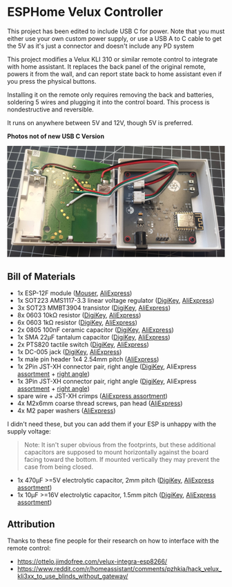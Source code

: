 # ESPHome Velux Controller

This project has been edited to include USB C for power. Note that you must either use your own custom power supply, or use a USB A to C cable to get the 5V as it's just a connector and doesn't include any PD system

This project modifies a Velux KLI 310 or similar remote control to integrate with home assistant.
It replaces the back panel of the original remote, powers it from the wall, and can report state back to home assistant even if you press the physical buttons.

Installing it on the remote only requires removing the back and batteries, soldering 5 wires and plugging it into the control board. This process is nondestructive and reversible.

It runs on anywhere between 5V and 12V, though 5V is preferred.


**Photos not of new USB C Version**

![interior view](media/interior.jpg)

## Bill of Materials

- 1x ESP-12F module
	([Mouser](https://eu.mouser.com/ProductDetail/Adafruit/2491?qs=N%2F3wi2MvZWDVFv7HwruvGQ%3D%3D),
	[AliExpress](https://www.aliexpress.com/item/1005004495916418.html))
- 1x SOT223 AMS1117-3.3 linear voltage regulator
	([DigiKey](https://www.digikey.com/en/products/detail/texas-instruments/TLV1117LV33DCYR/2666508),
	[AliExpress](https://www.aliexpress.com/item/1005004529378722.html))
- 3x SOT23 MMBT3904 transistor
	([DigiKey](https://www.digikey.com/en/products/detail/diotec-semiconductor/MMBT3904/20391048),
	[AliExpress](https://www.aliexpress.com/item/1005002334131697.html))
- 8x 0603 10kΩ resistor
	([DigiKey](https://www.digikey.com/en/products/detail/stackpole-electronics-inc/RMCF0603FT10K0/1761235),
	[AliExpress](https://www.aliexpress.com/item/32867298442.html))
- 6x 0603 1kΩ resistor
	([DigiKey](https://www.digikey.com/en/products/detail/stackpole-electronics-inc/RMCF0603FT1K00/1761077),
	[AliExpress](https://www.aliexpress.com/item/32867298442.html))
- 2x 0805 100nF ceramic capacitor
	([DigiKey](https://www.digikey.com/en/products/detail/samsung-electro-mechanics/CL21B104KACNNNC/3886757),
	[AliExpress](https://www.aliexpress.com/item/32964553793.html))
- 1x SMA 22μF tantalum capacitor
	([DigiKey](https://www.digikey.com/en/products/detail/kemet/T491A226M010AT/818553),
	[AliExpress](https://www.aliexpress.com/item/1005006136419609.html))
- 2x PTS820 tactile switch
	([DigiKey](https://www.digikey.com/en/products/detail/cit-relay-and-switch/CS1213AGF160/16607723),
	[AliExpress](https://www.aliexpress.com/item/1005004307665595.html))
- 1x DC-005 jack
	([DigiKey](https://www.digikey.com/en/products/detail/tensility-international-corp/54-00166/10459294),
	[AliExpress](https://www.aliexpress.com/item/4001206395694.html))
- 1x male pin header 1x4 2.54mm pitch
	([AliExpress](https://www.aliexpress.com/item/4000857385112.html))
- 1x 2Pin JST-XH connector pair, right angle
	([DigiKey](https://www.digikey.com/en/products/detail/jst-sales-america-inc/S2B-XH-A-1/9961922),
	AliExpress [assortment](https://www.aliexpress.com/item/1005006498660940.html) + [right angle](https://www.aliexpress.com/item/1005004067623293.html))
- 1x 3Pin JST-XH connector pair, right angle
	([DigiKey](https://www.digikey.com/en/products/detail/jst-sales-america-inc/S3B-XH-A-1/1556255),
	AliExpress [assortment](https://www.aliexpress.com/item/1005006498660940.html) + [right angle](https://www.aliexpress.com/item/1005004067623293.html))
- spare wire + JST-XH crimps
	([AliExpress assortment](https://www.aliexpress.com/item/1005006498660940.html))
- 4x M2x6mm coarse thread screws, pan head
	([AliExpress](https://www.aliexpress.com/item/33043885403.html))
- 4x M2 paper washers
	([AliExpress](https://www.aliexpress.com/item/1005003052657995.html))

I didn't need these, but you can add them if your ESP is unhappy with the supply voltage:

> Note: It isn't super obvious from the footprints, but these additional capacitors are supposed to mount horizontally against the board facing toward the bottom. If mounted vertically they may prevent the case from being closed.

- 1x 470μF >=5V electrolytic capacitor, 2mm pitch
	([DigiKey](https://www.digikey.com/en/products/detail/wurth-elektronik/860010273011/5726952),
	[AliExpress assortment](https://www.aliexpress.com/item/1940215752.html))
- 1x 10μF >=16V electrolytic capacitor, 1.5mm pitch
	([DigiKey](https://www.digikey.com/en/products/detail/nichicon/UVR1C100MDD6TP/4328964),
	[AliExpress assortment](https://www.aliexpress.com/item/1940215752.html))


## Attribution
Thanks to these fine people for their research on how to interface with the remote control:
- https://ottelo.jimdofree.com/velux-integra-esp8266/
- https://www.reddit.com/r/homeassistant/comments/pzhkia/hack_velux_kli3xx_to_use_blinds_without_gateway/
